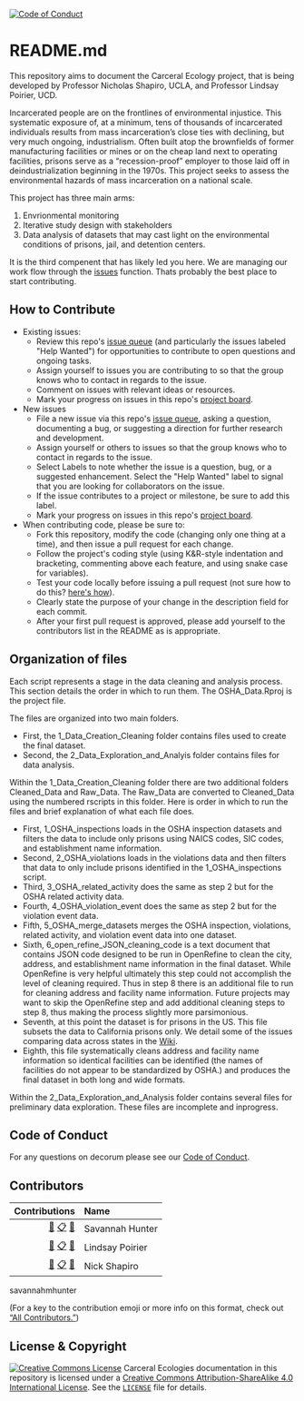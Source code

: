 [![Code of Conduct](https://img.shields.io/badge/%E2%9D%A4-code%20of%20conduct-blue.svg?style=flat)](https://github.com/Carceral-Ecologies/Carceral-ECHO-data/blob/master/Code%20of%20Conduct.md)

# README.md

This repository aims to document the Carceral Ecology project, that is being developed by Professor Nicholas Shapiro, UCLA, and Professor Lindsay Poirier, UCD. 

Incarcerated people are on the frontlines of environmental injustice. This systematic exposure of, at a minimum, tens of thousands of incarcerated individuals results from mass incarceration’s close ties with declining, but very much ongoing, industrialism. Often built atop the brownfields of former manufacturing facilities or mines or on the cheap land next to operating facilities, prisons serve as a “recession-proof” employer to those laid off in deindustrialization beginning in the 1970s. This project seeks to assess the environmental hazards of mass incarceration on a national scale. 

This project has three main arms:
1. Envrionmental monitoring
2. Iterative study design with stakeholders
3. Data analysis of datasets that may cast light on the environmental conditions of prisons, jail, and detention centers. 

It is the third compenent that has likely led you here. We are managing our work flow through the [issues](https://github.com/Carceral-Ecologies/Carceral-ECHO-data/issues) function. Thats probably the best place to start contributing. 

## How to Contribute

* Existing issues:
  * Review this repo's [issue queue](https://github.com/Carceral-Ecologies/Carceral-ECHO-data/issues) (and particularly the issues labeled "Help Wanted") for opportunities to contribute to open questions and ongoing tasks. 
  * Assign yourself to issues you are contributing to so that the group knows who to contact in regards to the issue.
  * Comment on issues with relevant ideas or resources. 
  * Mark your progress on issues in this repo's [project board](https://github.com/Carceral-Ecologies/Carceral-ECHO-data/projects).
* New issues
  * File a new issue via this repo's [issue queue](https://github.com/Carceral-Ecologies/Carceral-ECHO-data/issues), asking a question, documenting a bug, or suggesting a direction for further research and development. 
  * Assign yourself or others to issues so that the group knows who to contact in regards to the issue.
  * Select Labels to note whether the issue is a question, bug, or a suggested enhancement. Select the "Help Wanted" label to signal that you are looking for collaborators on the issue.
  * If the issue contributes to a project or milestone, be sure to add this label.
  * Mark your progress on issues in this repo's [project board](https://github.com/Carceral-Ecologies/Carceral-ECHO-data/projects).
* When contributing code, please be sure to:
  * Fork this repository, modify the code (changing only one thing at a time), and then issue a pull request for each change.
  * Follow the project's coding style (using K&R-style indentation and bracketing, commenting above each feature, and using snake case for variables).
  * Test your code locally before issuing a pull request (not sure how to do this? [here's how](https://help.github.com/en/github/collaborating-with-issues-and-pull-requests/creating-a-pull-request)).
  * Clearly state the purpose of your change in the description field for each commit.
  * After your first pull request is approved, please add yourself to the contributors list in the README as is appropriate.

## Organization of files
Each script represents a stage in the data cleaning and analysis process. This section details the order in which to run them. The OSHA_Data.Rproj is the project file.

The files are organized into two main folders. 
  * First, the 1_Data_Creation_Cleaning folder contains files used to create the final dataset.
  * Second, the 2_Data_Exploration_and_Analyis folder contains files for data analysis.

Within the 1_Data_Creation_Cleaning folder there are two additional folders Cleaned_Data and Raw_Data. The Raw_Data are converted to Cleaned_Data using the numbered rscripts in this folder. Here is order in which to run the files and brief explanation of what each file does. 
  * First, 1_OSHA_inspections loads in the OSHA inspection datasets and filters the data to include only prisons using NAICS codes, SIC codes, and establishment name information.
  * Second, 2_OSHA_violations loads in the violations data and then filters that data to only include prisons identified in the 1_OSHA_inspections script. 
  * Third, 3_OSHA_related_activity does the same as step 2 but for the OSHA related activity data.
  * Fourth, 4_OSHA_violation_event does the same as step 2 but for the violation event data.
  * Fifth, 5_OSHA_merge_datasets merges the OSHA inspection, violations, related activity, and violation event data into one dataset. 
  * Sixth, 6_open_refine_JSON_cleaning_code is a text document that contains JSON code designed to be run in OpenRefine to clean the city, address, and establishment name information in the final dataset. While OpenRefine is very helpful ultimately this step could not accomplish the level of cleaning required. Thus in step 8 there is an additional file to run for cleaning address and facility name information. Future projects may want to skip the OpenRefine step and add additional cleaning steps to step 8, thus making the process slightly more parsimonious. 
  * Seventh, at this point the dataset is for prisons in the US. This file subsets the data to California prisons only. We detail some of the issues comparing data across states in the [Wiki](https://github.com/Carceral-Ecologies/Caceral-OSHA-Data/wiki/Data-Quality).
  * Eighth, this file systematically cleans address and facility name information so identical facilities can be identified (the names of facilities do not appear to be standardized by OSHA.) and produces the final dataset in both long and wide formats.
  
Within the 2_Data_Exploration_and_Analysis folder contains several files for preliminary data exploration. These files are incomplete and inprogress.

## Code of Conduct

For any questions on decorum please see our [Code of Conduct](https://github.com/Carceral-Ecologies/Carceral-ECHO-data/blob/master/Code%20of%20Conduct.md).

## Contributors
<!-- ALL-CONTRIBUTORS-LIST:START -->
| Contributions | Name |
| ----: | :---- |
| [🔢](# "Content") [📋](# "Organizer") [🤔](# "Ideas and Planning") | Savannah Hunter |
| [🔢](# "Content") [📋](# "Organizer") [🤔](# "Ideas and Planning") | Lindsay Poirier |
| [🔢](# "Content") [📋](# "Organizer") [🤔](# "Ideas and Planning") | Nick Shapiro |

savannahmhunter

<!-- ALL-CONTRIBUTORS-LIST:END -->

(For a key to the contribution emoji or more info on this format, check out [“All Contributors.”](https://allcontributors.org/docs/en/emoji-key))

## License & Copyright

<a rel="license" href="http://creativecommons.org/licenses/by-sa/4.0/"><img alt="Creative Commons License" style="border-width:0" src="https://i.creativecommons.org/l/by-sa/4.0/80x15.png" /></a> Carceral Ecologies documentation in this repository is licensed under a <a rel="license" href="http://creativecommons.org/licenses/by-sa/4.0/">Creative Commons Attribution-ShareAlike 4.0 International License</a>. See the [`LICENSE`](https://github.com/Carceral-Ecologies/Carceral-ECHO-data/blob/master/LICENSE) file for details.
